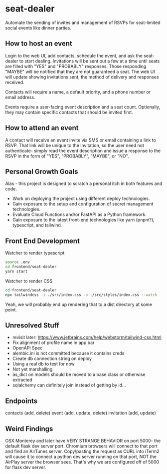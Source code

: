 # seat-dealer
Automate the sending of invites and management of RSVPs for seat-limited social events like dinner parties.

## How to host an event
Login to the web UI, add contacts, schedule the event, and ask the seat-dealer to start dealing. Invitations will be sent out a few at a time until seats are filled with "YES" and "PROBABLY" responses. Those responding "MAYBE" will be notified that they are not guaranteed a seat. The web UI will update showing invitations sent, the method of delivery and responses received.

Contacts will require a name, a default priority, and a phone number or email address.

Events require a user-facing event description and a seat count. Optionally, they may contain specific contacts that should be invited first.

## How to attend an event
A contact will receive an event invite via SMS or email containing a link to RSVP. That link will be unique to the invitation, so the user need not authenticate- simply read the event description and issue a response to the RSVP in the form of "YES", "PROBABLY", "MAYBE", or "NO".

## Personal Growth Goals
Alas - this project is designed to scratch a personal itch in both features and code.

- Work on deploying the project using different deploy technologies.
- Gain exposure to the setup and configuration of secret management technologies.
- Evaluate Cloud Functions and/or FastAPI as a Python framework.
- Gain exposure to the latest front-end technologies like yarn (pnpm?), typescript, and tailwind


## Front End Development
Watcher to render typescript
```bash
source .env
cd frontend/seat-dealer
yarn start
```

Watcher to render CSS
```bash
cd frontend/seat-dealer
npx tailwindcss -i ./src/index.css -o ./src/styles/index.css --watch
```

Yeah, we will probably end up rendering that to a dist directory at some point.

## Unresolved Stuff
- revisit later: https://www.jetbrains.com/help/webstorm/tailwind-css.html
- Fix alignment of profile name in app bar
- OpenAPI Spec
- alembic.ini is not committed because it contains creds
- Create db connection string on deploy
- Using a real db to test for now
- Not yet marshalling
- as_dict on models should be moved to a base class or otherwise extracted
- sqlalchemy can definitely join instead of getting by id...

## Endpoints
contacts (add, delete)
event (add, update, delete)
invitation (add, update)

## Weird Findings
OSX Monterey and later have VERY STRANGE BEHAVIOR on port 5000- the default flask dev server port. Chromium browsers will connect to that port and find an AirTunes server. Copy/pasting the request as CURL into iTerm2 will cause it to connect a python dev server running on that port, NOT the AirPlay server the browser sees. That's why we are configured off of 5000 for flask dev server.
